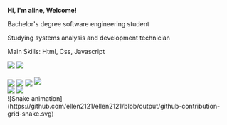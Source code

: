 <strong> Hi, I'm aline, Welcome! </strong>

Bachelor's degree software engineering student

Studying systems analysis and development technician

Main Skills: Html, Css, Javascript

<div style="display: inline_block">
     <a ref="https://github.com/alinecoelhooo">
    <img height="160cm" src="https://github-readme-stats.vercel.app/api?username=alinecoelhooo&show_icons=true&theme=tokyonight&include_all_commits=true&count_private=true"/>
       <img height="160cm" src="https://github-readme-stats.vercel.app/api/top-langs/?username=alinecoelhooo&layout=compact&langs_count=168theme=tokyonigth"/>
</div>
  <div style="display: inline_block"></br>
  <img align="center" height="40cm" widht="50cm" src="https://cdn.jsdelivr.net/gh/devicons/devicon/icons/javascript/javascript-original.svg" />
  <img align="center" height="40cm" widht="50cm" src="https://cdn.jsdelivr.net/gh/devicons/devicon/icons/html5/html5-original-wordmark.svg" />
  <img align="center" height=40cm widht="40cm" src="https://cdn.jsdelivr.net/gh/devicons/devicon/icons/css3/css3-original-wordmark.svg" />
  <img align="rigth" src="https://cdn.discordapp.com/attachments/764197435290812436/970028382106562591/ezgif.com-gif-maker_2.gif">
       </div>
       
 <div>
  <a ref = "https://www.linkedin.com/in/aline-mota-74202715a/" targed="_blank"><img src="https://img.shields.io/badge/LinkedIn-0077B5?style=for-the-badge&logo=linkedin&logoColor=white" target="_blank"></a>
  <a ref = "https://www.facebook.com/aline.coelho.39750/" targed="_blank"><img src="https://img.shields.io/badge/Facebook-1877F2?style=for-the-badge&logo=facebook&logoColor=white" targed="_blank"></a>
     </div>
     ![Snake animation](https://github.com/ellen2121/ellen2121/blob/output/github-contribution-grid-snake.svg)
     
    
